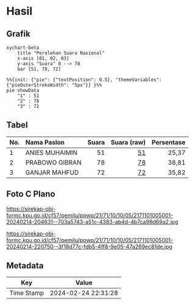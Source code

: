 # Hasil

## Grafik

```mermaid
xychart-beta
    title "Perolehan Suara Nasional"
    x-axis [01, 02, 03]
    y-axis "Suara" 0 --> 78
    bar [51, 78, 72]
```

```mermaid
%%{init: {"pie": {"textPosition": 0.5}, "themeVariables": {"pieOuterStrokeWidth": "5px"}} }%%
pie showData
    "1" : 51
    "2" : 78
    "3" : 72
```

## Tabel

| No. | Nama Paslon    | Suara | Suara (raw) | Persentase |
|:--- |:-------------- | -----:| -----------:| ----------:|
| 1   | ANIES MUHAIMIN | 51    | [51][p-1]   | 25,37      |
| 2   | PRABOWO GIBRAN | 78    | [78][p-2]   | 38,81      |
| 3   | GANJAR MAHFUD  | 72    | [72][p-3]   | 35,82      |


[p-1]: https://github.com/gigit-pemilu/pemilu-2024/blob/main/pilpres/hitung-suara/sub/21-kepulauan-riau/sub/71-kota-batam/sub/10-batam-kota/sub/1005-sukajadi/sub/001-tps/sub/paslon-1.txt
[p-2]: https://github.com/gigit-pemilu/pemilu-2024/blob/main/pilpres/hitung-suara/sub/21-kepulauan-riau/sub/71-kota-batam/sub/10-batam-kota/sub/1005-sukajadi/sub/001-tps/sub/paslon-2.txt
[p-3]: https://github.com/gigit-pemilu/pemilu-2024/blob/main/pilpres/hitung-suara/sub/21-kepulauan-riau/sub/71-kota-batam/sub/10-batam-kota/sub/1005-sukajadi/sub/001-tps/sub/paslon-3.txt

## Foto C Plano

https://sirekap-obj-formc.kpu.go.id/cf57/pemilu/ppwp/21/71/10/10/05/2171101005001-20240214-204631--703a5743-a51c-4383-ab4d-4b7ca98d69a2.jpg

https://sirekap-obj-formc.kpu.go.id/cf57/pemilu/ppwp/21/71/10/10/05/2171101005001-20240214-220750--3f18d77c-fdb5-4ff8-9e05-47a269ec81de.jpg


## Metadata

| Key        | Value               |
| ---------- | ------------------- |
| Time Stamp | 2024-02-24 22:31:28 |



